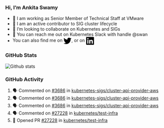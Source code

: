 ### Hi, I’m Ankita Swamy

- 💼 I am working as Senior Member of Technical Staff at VMware
- 👀 I am an active contributor to SIG cluster lifecycle 
- 💞️ I’m looking to collaborate on Kubernetes and SIGs
- 💬 You can reach me out on Kubernetes Slack with handle @swan
- You can also find me on <a href="https://twitter.com/SwamyAnkita" target="blank"><img align="center" src="https://raw.githubusercontent.com/Ankitasw/Ankitasw/master/svg/twitter.svg" alt="Ankitasw" height="25" width="25" color="#1DA1f2" /></a>, or on <a href="https://www.linkedin.com/in/Ankitaswamy/" target="blank"><img align="center" src="https://raw.githubusercontent.com/Ankitasw/Ankitasw/master/svg/linkedin.svg" alt="Ankitasw" height="25" width="25" /></a>

### GitHub Stats
![Github stats](https://github-readme-stats.vercel.app/api?username=Ankitasw&count_private=true&show_icons=true&theme=tokyonight)

### GitHub Activity 
<!--START_SECTION:activity-->
1. 🗣 Commented on [#3686](https://github.com/kubernetes-sigs/cluster-api-provider-aws/issues/3686) in [kubernetes-sigs/cluster-api-provider-aws](https://github.com/kubernetes-sigs/cluster-api-provider-aws)
2. 🗣 Commented on [#3686](https://github.com/kubernetes-sigs/cluster-api-provider-aws/issues/3686) in [kubernetes-sigs/cluster-api-provider-aws](https://github.com/kubernetes-sigs/cluster-api-provider-aws)
3. 🗣 Commented on [#3686](https://github.com/kubernetes-sigs/cluster-api-provider-aws/issues/3686) in [kubernetes-sigs/cluster-api-provider-aws](https://github.com/kubernetes-sigs/cluster-api-provider-aws)
4. 🗣 Commented on [#27228](https://github.com/kubernetes/test-infra/issues/27228) in [kubernetes/test-infra](https://github.com/kubernetes/test-infra)
5. 💪 Opened PR [#27228](https://github.com/kubernetes/test-infra/pull/27228) in [kubernetes/test-infra](https://github.com/kubernetes/test-infra)
<!--END_SECTION:activity-->

